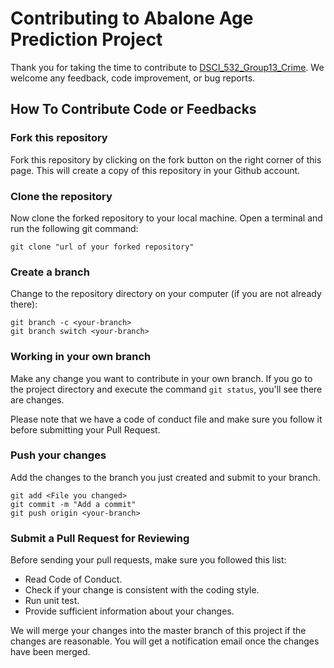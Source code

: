 # Contributing to Abalone Age Prediction Project

Thank you for taking the time to contribute to [DSCI_532_Group13_Crime](https://github.com/UBC-MDS/DSCI_532_Group13_Crime). We welcome any feedback, code improvement, or bug reports.

## How To Contribute Code or Feedbacks

### Fork this repository
Fork this repository by clicking on the fork button on the right corner of this page.
This will create a copy of this repository in your Github account.

### Clone the repository
Now clone the forked repository to your local machine. Open a terminal and run the following git command:

```
git clone "url of your forked repository"
```

### Create a branch
Change to the repository directory on your computer (if you are not already there):

```
git branch -c <your-branch>
git branch switch <your-branch>
```
### Working in your own branch
Make any change you want to contribute in your own branch. If you go to the project directory and execute the command `git status`, you'll see there are changes.

Please note that we have a code of conduct file and make sure you follow it before submitting your Pull Request. 

### Push your changes
Add the changes to the branch you just created and submit to your branch.

```
git add <File you changed>
git commit -m "Add a commit"
git push origin <your-branch>
```

### Submit a Pull Request for Reviewing

Before sending your pull requests, make sure you followed this list:

- Read Code of Conduct.
- Check if your change is consistent with the coding style.
- Run unit test.
- Provide sufficient information about your changes.

We will merge your changes into the master branch of this project if the changes are reasonable. You will get a notification email once the changes have been merged.
